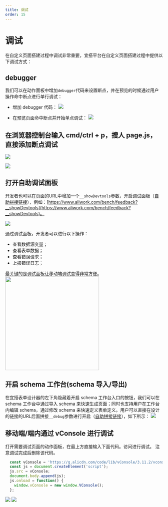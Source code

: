 ```yaml
---
title: 调试
order: 15
---
```

# 调试
在自定义页面搭建过程中调试非常重要，宜搭平台在自定义页面搭建过程中提供以下调试方式：

## debugger
我们可以在动作面板中增加`debugger`代码来设置断点，并在预览的时候通过用户操作命中断点进行单行调试：
* 增加 debugger 代码：
![](https://img.alicdn.com/imgextra/i2/O1CN015yriT81K85XSqkIIv_!!6000000001118-2-tps-3582-2018.png_.webp)

* 在预览页面命中断点并开始单点调试：
![](https://img.alicdn.com/imgextra/i1/O1CN01yyRtgc1FdAKbpk52T_!!6000000000509-2-tps-3582-2012.png_.webp)


## 在浏览器控制台输入 cmd/ctrl + p，搜人 page.js，直接添加断点调试
![](https://img.alicdn.com/imgextra/i3/O1CN01giXDwN1KgRGdcPB53_!!6000000001193-2-tps-5116-1040.png_.webp)

![](https://img.alicdn.com/imgextra/i1/O1CN013Xe57e1YO1yK1ZSzK_!!6000000003048-2-tps-5112-1044.png_.webp)

## 打开自助调试面板
开发者也可以在页面的URL中增加一个```__showDevtools```参数，开启调试面板（[自助拼接链接](https://demo.aliwork.com/o/debug_by_self?__showDevtools=true)），例如：[https://www.aliwork.com/bench/feedback?__showDevtools](https://www.aliwork.com/bench/feedback?__showDevtools)。

![](https://img.alicdn.com/imgextra/i4/O1CN01FeqWe01K3VaGYsziL_!!6000000001108-2-tps-1704-876.png_.webp)

通过调试面板，开发者可以进行以下操作：
* 查看数据源变量；
* 查看表单数据；
* 查看错误请求；
* 上报错误日志；

最关键的是调试面板让移动端调试变得非常方便。
<img src="https://img.alicdn.com/imgextra/i1/O1CN01AbbW3t1CHEWgEdqz1_!!6000000000055-2-tps-296-640.png_.webp" width="300"/>

## 开启 schema 工作台(schema 导入/导出)
在宜搭表单设计器的左下角隐藏着开启 schema 工作台入口的按钮，我们可以在 schema 工作台中通过导入 schema 来快速生成页面；同时也支持用户在工作台内编辑 schema，通过修改 schema 来快速定义表单定义。用户可以直接在设计的链接的URL后面拼接```__debug```参数进行开启（[自助拼接链接](https://demo.aliwork.com/o/debug_by_self?__showDevtools=true)），如下所示：
![](https://img.alicdn.com/imgextra/i2/O1CN01Zo997Z25vM6hrTuvy_!!6000000007588-2-tps-2878-1714.png_.webp)


## 移动端/端内通过 vConsole 进行调试
打开需要调试页面的动作面板，在最上方直接输入下面代码。访问进行调试。
注意调试完成后删除该代码。
```javascript
  const vConsole = 'https://g.alicdn.com/code/lib/vConsole/3.11.2/vconsole.min.js';
  const js = document.createElement('script');
  js.src = vConsole;
  document.body.append(js);
  js.onload = function() {
    window.vConsole = new window.VConsole();
  };
```
![](https://img.alicdn.com/imgextra/i2/O1CN013NSTWL1azFO3tZm8u_!!6000000003400-2-tps-1420-866.png)
![](https://img.alicdn.com/imgextra/i2/O1CN01l807TE1d6h3UsIyRr_!!6000000003687-2-tps-1676-1662.png)